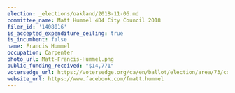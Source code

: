 ```yaml
---
election: _elections/oakland/2018-11-06.md
committee_name: Matt Hummel 4D4 City Council 2018
filer_id: '1408016'
is_accepted_expenditure_ceiling: true
is_incumbent: false
name: Francis Hummel
occupation: Carpenter
photo_url: Matt-Francis-Hummel.png
public_funding_received: "$14,771"
votersedge_url: https://votersedge.org/ca/en/ballot/election/area/73/contests/contest/17340/candidate/139757?&county=alameda%20county&election_authority_id=1
website_url: https://www.facebook.com/fmatt.hummel
---
```

